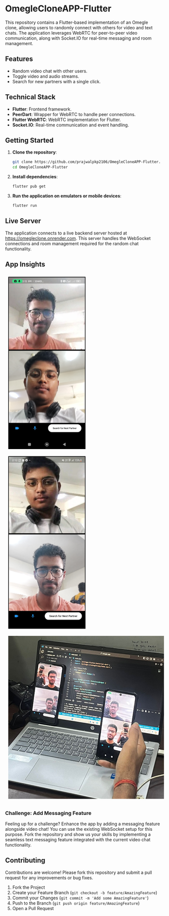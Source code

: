 # OmegleCloneAPP-Flutter

This repository contains a Flutter-based implementation of an Omegle clone, allowing users to randomly connect with others for video and text chats. The application leverages WebRTC for peer-to-peer video communication, along with Socket.IO for real-time messaging and room management.

## Features
- Random video chat with other users.
- Toggle video and audio streams.
- Search for new partners with a single click.

## Technical Stack
- **Flutter**: Frontend framework.
- **PeerDart**: Wrapper for WebRTC to handle peer connections.
- **Flutter WebRTC**: WebRTC implementation for Flutter.
- **Socket.IO**: Real-time communication and event handling.

## Getting Started

1. **Clone the repository**:
    ```bash
    git clone https://github.com/prajwalpkp2106/OmegleCloneAPP-Flutter.git
    cd OmegleCloneAPP-Flutter
    ```

2. **Install dependencies**:
    ```bash
    flutter pub get
    ```

3. **Run the application on emulators or mobile devices**:
    ```bash
    flutter run
    ```

## Live Server
The application connects to a live backend server hosted at https://omegleclone.onrender.com. This server handles the WebSocket connections and room management required for the random chat functionality.

## App Insights
<img width="250" alt="screenshots/app1.png" src="screenshots/omegle1.jpg" style="margin: 10px;"><img width="250" alt="screenshots/app1.png" src="screenshots/omegle2.jpg" style="margin: 10px;">
<img width="850" alt="screenshots/app1.png" src="screenshots/omegle pic1.jpg" style="margin: 10px;">

### Challenge: Add Messaging Feature
Feeling up for a challenge? Enhance the app by adding a messaging feature alongside video chat! You can use the existing WebSocket setup for this purpose. Fork the repository and show us your skills by implementing a seamless text messaging feature integrated with the current video chat functionality.
## Contributing

Contributions are welcome! Please fork this repository and submit a pull request for any improvements or bug fixes.

1. Fork the Project
2. Create your Feature Branch (`git checkout -b feature/AmazingFeature`)
3. Commit your Changes (`git commit -m 'Add some AmazingFeature'`)
4. Push to the Branch (`git push origin feature/AmazingFeature`)
5. Open a Pull Request
